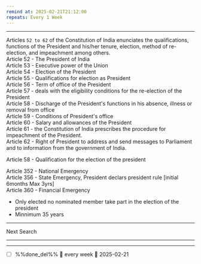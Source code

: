 ```yaml
---
remind at: 2025-02-21T21:12:00
repeats: Every 1 Week
---
```

---  
Articles `52 to 62` of the Constitution of India enunciates the qualifications, functions of the President and his/her tenure, election, method of re-election, and impeachment among others.  
Article 52  - The President of India  
Article 53  - Executive power of the Union  
Article 54  - Election of the President  
Article 55  - Qualifications for election as President  
Article 56  - Term of office of the President  
Article 57  - deals with the eligibility conditions for the re-election of the President  
Article 58  - Discharge of the President's functions in his absence, illness or removal from office  
Article 59  - Conditions of President's office  
Article 60  - Salary and allowances of the President  
Article 61  - the Constitution of India prescribes the procedure for impeachment of the President.  
Article 62  - Right of President to address and send messages to Parliament and to information from the government of India.  
  
Article 58  - Qualification for the election of the president  

Article 352 - National Emergency  
Article 356 - State Emergency, President declars president rule [initial 6months Max 3yrs]  
Article 360 - Financial Emergency

- Only elected no nominated member take part in the election of the president
- Minnimum 35 years


---
Next Search

---
---
- [ ] %%done_del%% 🔁 every week 📅 2025-02-21